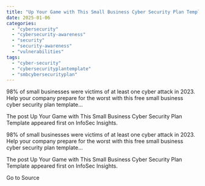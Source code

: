 ```yaml
---
title: "Up Your Game with This Small Business Cyber Security Plan Template"
date: 2025-01-06
categories: 
  - "cybersecurity"
  - "cybersecurity-awareness"
  - "security"
  - "security-awareness"
  - "vulnerabilities"
tags: 
  - "cyber-security"
  - "cybersecurityplantemplate"
  - "smbcybersecurityplan"
---
```


98% of small businesses were victims of at least one cyber attack in 2023. Help your company prepare for the worst with this free small business cyber security plan template...

The post Up Your Game with This Small Business Cyber Security Plan Template appeared first on InfoSec Insights.

98% of small businesses were victims of at least one cyber attack in 2023. Help your company prepare for the worst with this free small business cyber security plan template...

The post Up Your Game with This Small Business Cyber Security Plan Template appeared first on InfoSec Insights.

Go to Source
